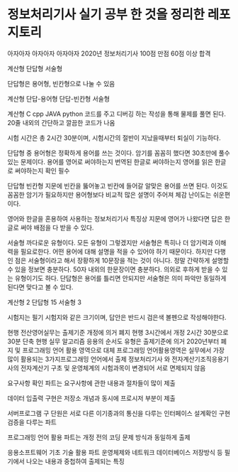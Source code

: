 # 정보처리기사 실기 공부 한 것을 정리한 레포지토리 
아자아자 아자아자 아자아자 
2020년 정보처리기사 
100점 만점 60점 이상 합격

계산형
단답형
서술형

단답형은 용어형, 빈칸형으로 나눌 수 있음

계산형
단답-용어형
단답-빈칸형 
서술형

계산형
 C cpp JAVA python 코드를 주고 디버깅 하는 작성을 통해 물제를 풀면 된다.
20줄 내외의 간단하고 깔끔한 코드가 나옴

시험 시간은 총 2시간 30분이며, 시험시간의 절반이 지났을때부터 퇴실이 기능하다. 

단답형 중 용어형은 정확하게 용어를 쓰는 것이다.
암기를 꼼꼼히 했다면 30초만에 풀수 있는 문제이다.
용어를 영어로 써야하는지 번역된 한글로 써야하는지 영어를 읽은 한글로 써야하는지 확인 필수

단답형 빈칸형
지문에 빈칸을 뚫어놓고 빈칸에 들어갈 알맞은 용어를 쓰면 된다.
이것도 꼼꼼한 암기가 필요하지만 용어형보다 비교적 많은 설명이 주어져 체감 난이도는 쉬운편이다.

영어와 한글을 혼용하여 사용하는 정보처리기사 특징상 지문에 영어가 나왔다면 답은 한글로 써야 배점을 다 받을 수 있다.

서술형
까다로운 유형이다.
모든 유형이 그렇겠지만 서술형은 특히나 더 암기력과 이해력을 필요로한다.
어떤 용어에 대해 설명을 적을 수 있어야 하기 때문이다.
하지만 다행인 점은 서술형이라고 해서 장황하게 10문장을 적는 것이 아니다.
정말 간략하게 설명할 수 있을 정보면 충분하다.
50자 내외의 한문장이면 충분하다.
의외로 후하게 받을 수 있는 유형이기도 하다.
단답형은 용어를 틀리면 안되지만 서술형은 의미 파악만 동일하게 된다면 맞다고 볼 수 있다.

계산형 2
단답형 15
서술형 3


시험지는 필기 시험지와 같은 크기이며, 답안은 반드시 검은색 볼펜으로 작성해야한다.

현행 전산영어실무는 출제기준 개정에 의거 폐지 
현행 3시간에서 개정 2시간 30분으로 30분 단축
현행 실무 알고리즘 응용의 순서도 유형은 출제기준에 의거 2020년부터 폐지
및 프로그래밍 언어 활용 영역으로 대체 
프로그래밍 언어활용영역은 실무에서 가장 많이 활용되는 3가지프로그래밍 언어에서 출제 
정보처리기사 와 전자계산기조직응용기사의 전자계산기 구초 및 운영체계의 시험과목이 변경되어 서로 면제되지 않음


요구사항 확인 파트는
요구사항에 관한 내용과 절차들이 많이 제출

데이터 입출력 구현은
저장소 개념과 동시에 프로시저 부분이 제출

서버프로그램 구 단원은
서로 다른 이기종과의 통신을 다루는
인터페이스 설계확인 구현 검증을 다루는 파트 

프로그래밍 언어 활용 파트는
개정 전의 코딩 문제 방식과 동일하게 출제

응용소프트웨어 기초 기술 활용 파트
운영체제와 네트워크 데이터베이스 저장방식 등
필기에서 나오는 내용과 중첩하여 출제되는 특징
